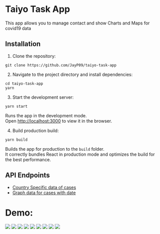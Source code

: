 # Taiyo Task App

This app allows you to manage contact and show Charts and Maps for covid19 data

## Installation

1. Clone the repository:

```
git clone https://github.com/JayP09/taiyo-task-app
```

2. Navigate to the project directory and install dependencies:

```
cd taiyo-task-app
yarn
```

3. Start the development server:

```
yarn start
```

Runs the app in the development mode.\
Open [http://localhost:3000](http://localhost:3000) to view it in the browser.

4. Build production build:

```
yarn build
```

Builds the app for production to the `build` folder.\
It correctly bundles React in production mode and optimizes the build for the best performance.

## API Endpoints

- [Country Specific data of cases](https://disease.sh/v3/covid-19/countries)
- [Graph data for cases with date](https://disease.sh/v3/covid-19/historical/all?lastdays=all)

# Demo:

<img src="./assets/taiyo1.png">
<img src="./assets/taiyo2.png">
<img src="./assets/taiyo3.png">
<img src="./assets/taiyo4.png">
<img src="./assets/taiyo9.png">
<img src="./assets/taiyo5.png">
<img src="./assets/taiyo6.png">
<img src="./assets/taiyo7.png">
<img src="./assets/taiyo8.png">
